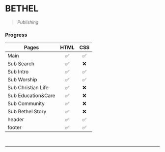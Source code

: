 **BETHEL**
==========
> _Publishing_


### **Progress**

Pages | HTML | CSS
------|------|-----
Main | <center>✅</center> | <center>✅</center>
Sub Search | <center>✅</center> | <center>❌</center>
Sub Intro | <center>✅</center> | <center>✅</center>
Sub Worship | <center>✅</center> | <center>✅</center>
Sub Christian Life | <center>✅</center> | <center>❌</center>
Sub Education&Care | <center>✅</center> | <center>❌</center>
Sub Community | <center>✅</center> | <center>❌</center>
Sub Bethel Story | <center>✅</center> | <center>❌</center>
header | <center>✅</center> | <center>✅</center>
footer | <center>✅</center> | <center>✅</center>

<br>

-------------------------

